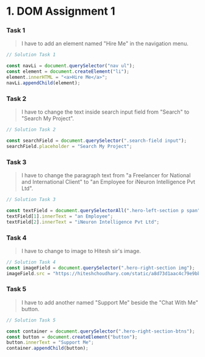# 1. DOM Assignment 1

### Task 1
>I have to add an element named "Hire Me" in the navigation menu.

```javascript
// Solution Task 1

const navLi = document.querySelector("nav ul");
const element = document.createElement("li");
element.innerHTML = "<a>Hire Me</a>";
navLi.appendChild(element);
```


### Task 2
>I have to change the text inside search input field from "Search" to "Search My Project".


```javascript
// Solution Task 2

const searchField = document.querySelector(".search-field input");
searchField.placeholder = "Search My Project";
```

### Task 3
>I have to change the paragraph text from "a Freelancer for National and International Client" to "an Employee for iNeuron Intelligence Pvt Ltd".

```javascript
// Solution Task 3

const textField = document.querySelectorAll(".hero-left-section p span");
textField[1].innerText = "an Employee";
textField[2].innerText = "iNeuron Intelligence Pvt Ltd";
```

### Task 4
>I have to change to image to Hitesh sir's image.

```javascript
// Solution Task 4
const imageField = document.querySelector(".hero-right-section img");
imageField.src = "https://hiteshchoudhary.com/static/a8d73d1aac4c79e9bb689640e6090367/2eaab/person-image.jpg";
```


### Task 5
>I have to add another named "Support Me" beside the "Chat With Me" button.

```javascript
// Solution Task 5

const container = document.querySelector(".hero-right-section-btns");
const button = document.createElement("button");
button.innerText = "Support Me";
container.appendChild(button);
```
